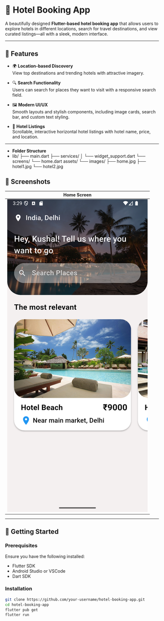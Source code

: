# 🏨 Hotel Booking App

A beautifully designed **Flutter-based hotel booking app** that allows users to explore hotels in different locations, search for travel destinations, and view curated listings—all with a sleek, modern interface.

---

## 📱 Features

- 🌍 **Location-based Discovery**  
  View top destinations and trending hotels with attractive imagery.

- 🔍 **Search Functionality**  
  Users can search for places they want to visit with a responsive search field.

- 🖼️ **Modern UI/UX**  
  Smooth layouts and stylish components, including image cards, search bar, and custom text styling.

- 🏨 **Hotel Listings**  
  Scrollable, interactive horizontal hotel listings with hotel name, price, and location.

---
- **Folder Structure**
- lib/
  ├── main.dart
  ├── services/
  │   └── widget_support.dart
  └── screens/
  └── home.dart
  assets/
  └── images/
  ├── home.jpg
  ├── hotel1.jpg
  └── hotel2.jpg

## 📸 Screenshots

| Home Screen |
|-------------|
| ![Screenshot](images/HomeScreen_Screenshot.png) |

---

## 🚀 Getting Started

### Prerequisites

Ensure you have the following installed:

- Flutter SDK
- Android Studio or VSCode
- Dart SDK

### Installation

```bash
git clone https://github.com/your-username/hotel-booking-app.git
cd hotel-booking-app
flutter pub get
flutter run
